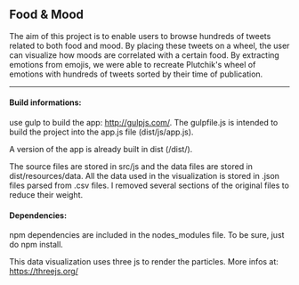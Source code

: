 Food & Mood
----------

The aim of this project is to enable users to browse hundreds of tweets related to both food and mood. By placing these tweets on a wheel, the user can visualize how moods are correlated with a certain food. By extracting emotions from emojis, we were able to recreate Plutchik's wheel of emotions with hundreds of tweets sorted by their time of publication.

----------

#### Build informations: ####

use gulp to build the app: http://gulpjs.com/.
The gulpfile.js is intended to build the project into the app.js file (dist/js/app.js).

A version of the app is already built in dist (/dist/).

The source files are stored in src/js and the data files are stored in dist/resources/data. All the data used in the visualization is stored in .json files parsed from .csv files. I removed several sections of the original files to reduce their weight.

#### Dependencies: ####

npm dependencies are included in the nodes_modules file.
To be sure, just do npm install.

This data visualization uses three js to render the particles.
More infos at: https://threejs.org/
